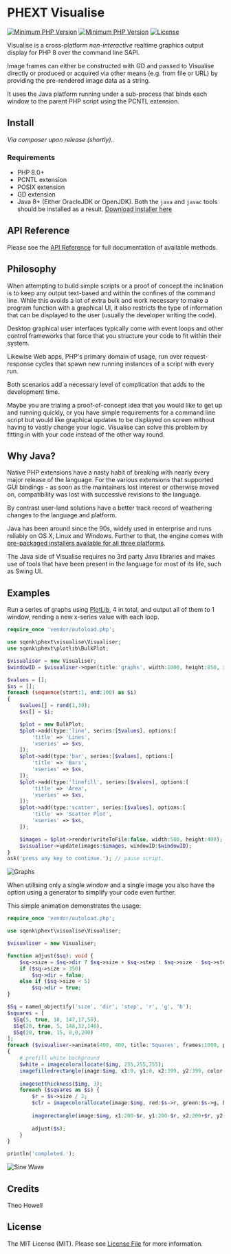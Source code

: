 # PHEXT Visualise

[![Minimum PHP Version](https://img.shields.io/badge/php-%3E%3D%208.0-8892BF.svg)](https://php.net/) [![Minimum PHP Version](https://img.shields.io/badge/java-%3E%3D%208-8892BF.svg)](https://adoptopenjdk.net) [![License](https://sqonk.com/opensource/license.svg)](license.txt)

Visualise is a cross-platform *non-interactive* realtime graphics output display for PHP 8 over the command line SAPI.

Image frames can either be constructed with GD and passed to Visualise directly or produced or acquired via other means (e.g. from file or URL) by providing the pre-rendered image data as a string.

It uses the Java platform running under a sub-process that binds each window to the parent PHP script using the PCNTL extension.

## Install

*Via composer upon release (shortly)..*

### Requirements 

- PHP 8.0+
- PCNTL extension
- POSIX extension
- GD extension
- Java 8+ (Either OracleJDK or OpenJDK). Both the `java` and `javac` tools should be installed as a result. [Download installer here](https://adoptopenjdk.net)



API Reference
------------

Please see the [API Reference](docs/api/index.md) for full documentation of available methods.



## Philosophy

When attempting to build simple scripts or a proof of concept the inclination is to keep any output text-based and within the confines of the command line. While this avoids a lot of extra bulk and work necessary to make a program function with a graphical UI, it also restricts the type of information that can be displayed to the user (usually the developer writing the code).

Desktop graphical user interfaces typically come with event loops and other control frameworks that force that you structure your code to fit within their system.

Likewise Web apps, PHP's primary domain of usage, run over request-response cycles that spawn new running instances of a script with every run. 

Both scenarios add a necessary level of complication that adds to the development time.

Maybe you are trialing a proof-of-concept idea that you would like to get up and running quickly, or you have simple requirements for a command line script but would like graphical updates to be displayed on screen without having to vastly change your logic. Visualise can solve this problem by fitting in with your code instead of the other way round.

## Why Java?

Native PHP extensions have a nasty habit of breaking with nearly every major release of the language. For the various extensions that supported GUI bindings - as soon as the maintainers lost interest or otherwise moved on, compatibility was lost with successive revisions to the language.

By contrast user-land solutions have a better track record of weathering changes to the language and platform.

Java has been around since the 90s, widely used in enterprise and runs reliably on OS X, Linux and Windows. Further to that, the engine comes with [pre-packaged installers available for all three platforms](https://adoptopenjdk.net).

The Java side of Visualise requires no 3rd party Java libraries and makes use of tools that have been present in the language for most of its life, such as Swing UI.



## Examples

Run a series of graphs using [PlotLib](https://github.com/sqonk/phext-plotlib), 4 in total, and output all of them to 1 window, rending a new x-series value with each loop.

```php
require_once 'vendor/autoload.php';

use sqonk\phext\visualise\Visualiser;
use sqonk\phext\plotlib\BulkPlot;

$visualiser = new Visualiser;
$windowID = $visualiser->open(title:'graphs', width:1000, height:850, imageCount:4, posX:20, posY:25);

$values = [];
$xs = [];
foreach (sequence(start:1, end:100) as $i)
{
    $values[] = rand(1,30);
    $xs[] = $i;

    $plot = new BulkPlot;
    $plot->add(type:'line', series:[$values], options:[
        'title' => 'Lines',
        'xseries' => $xs,
    ]);
    $plot->add(type:'bar', series:[$values], options:[
        'title' => 'Bars',
        'xseries' => $xs,
    ]);
    $plot->add(type:'linefill', series:[$values], options:[
        'title' => 'Area',
        'xseries' => $xs,
    ]);
    $plot->add(type:'scatter', series:[$values], options:[
        'title' => 'Scatter Plot',
        'xseries' => $xs,
    ]);

    $images = $plot->render(writeToFile:false, width:500, height:400);
    $visualiser->update(images:$images, windowID:$windowID);
}
ask('press any key to continue.'); // pause script.
```

![Graphs](examples/graphs.gif)



When utilising only a single window and a single image you also have the option using a generator to simplify your code even further.

This simple animation demonstrates the usage:

```php
require_once 'vendor/autoload.php';

use sqonk\phext\visualise\Visualiser;

$visualiser = new Visualiser;

function adjust($sq): void {
    $sq->size = $sq->dir ? $sq->size + $sq->step : $sq->size - $sq->step;
    if ($sq->size > 350)
        $sq->dir = false;
    else if ($sq->size < 5)
        $sq->dir = true;
}

$Sq = named_objectify('size', 'dir', 'step', 'r', 'g', 'b');
$squares = [ 
  $Sq(5, true, 10, 147,17,50),  
  $Sq(20, true, 5, 148,32,146), 
  $Sq(20, true, 15, 0,0,200)
];
foreach ($visualiser->animate(400, 400, title:'Squares', frames:1000, posX:20, posY:50) as $count => $img)
{
    # prefill white background
    $white = imagecolorallocate($img, 255,255,255);
    imagefilledrectangle(image:$img, x1:0, y1:0, x2:399, y2:399, color:$white);
    
    imagesetthickness($img, 3);
    foreach ($squares as $s) {
        $r = $s->size / 2;
        $clr = imagecolorallocate(image:$img, red:$s->r, green:$s->g, blue:$s->b);
        
        imagerectangle(image:$img, x1:200-$r, y1:200-$r, x2:200+$r, y2:200+$r, color:$clr);
        
        adjust($s);
    }   
}

println('completed.');
```

![Sine Wave](examples/squares.gif)



## Credits

Theo Howell



## License

The MIT License (MIT). Please see [License File](license.txt) for more information.